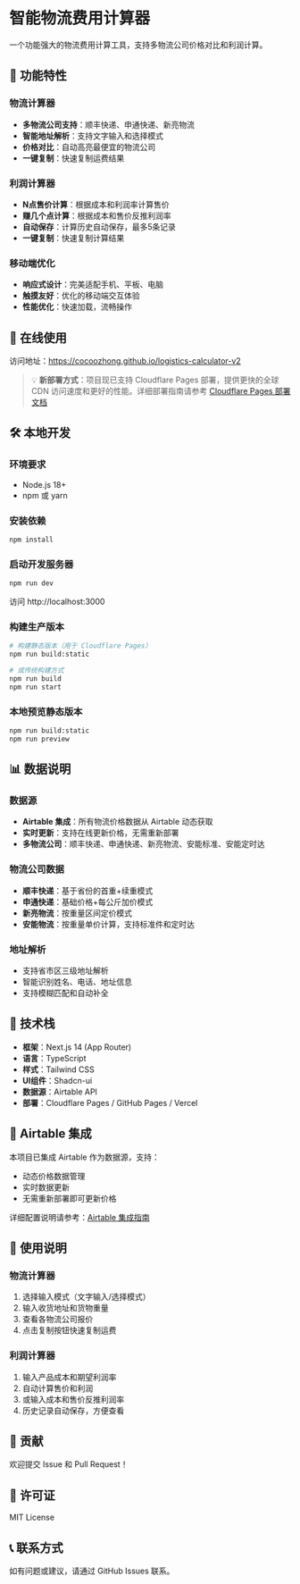 # 智能物流费用计算器

一个功能强大的物流费用计算工具，支持多物流公司价格对比和利润计算。

## 🚀 功能特性

### 物流计算器
- **多物流公司支持**：顺丰快递、申通快递、新亮物流
- **智能地址解析**：支持文字输入和选择模式
- **价格对比**：自动高亮最便宜的物流公司
- **一键复制**：快速复制运费结果

### 利润计算器
- **N点售价计算**：根据成本和利润率计算售价
- **赚几个点计算**：根据成本和售价反推利润率
- **自动保存**：计算历史自动保存，最多5条记录
- **一键复制**：快速复制计算结果

### 移动端优化
- **响应式设计**：完美适配手机、平板、电脑
- **触摸友好**：优化的移动端交互体验
- **性能优化**：快速加载，流畅操作

## 📱 在线使用

访问地址：https://cocoozhong.github.io/logistics-calculator-v2

> 💡 **新部署方式**：项目现已支持 Cloudflare Pages 部署，提供更快的全球 CDN 访问速度和更好的性能。详细部署指南请参考 [Cloudflare Pages 部署文档](./CLOUDFLARE_DEPLOYMENT.md)

## 🛠️ 本地开发

### 环境要求
- Node.js 18+
- npm 或 yarn

### 安装依赖
```bash
npm install
```

### 启动开发服务器
```bash
npm run dev
```

访问 http://localhost:3000

### 构建生产版本
```bash
# 构建静态版本（用于 Cloudflare Pages）
npm run build:static

# 或传统构建方式
npm run build
npm run start
```

### 本地预览静态版本
```bash
npm run build:static
npm run preview
```

## 📊 数据说明

### 数据源
- **Airtable 集成**：所有物流价格数据从 Airtable 动态获取
- **实时更新**：支持在线更新价格，无需重新部署
- **多物流公司**：顺丰快递、申通快递、新亮物流、安能标准、安能定时达

### 物流公司数据
- **顺丰快递**：基于省份的首重+续重模式
- **申通快递**：基础价格+每公斤加价模式
- **新亮物流**：按重量区间定价模式
- **安能物流**：按重量单价计算，支持标准件和定时达

### 地址解析
- 支持省市区三级地址解析
- 智能识别姓名、电话、地址信息
- 支持模糊匹配和自动补全

## 🔧 技术栈

- **框架**：Next.js 14 (App Router)
- **语言**：TypeScript
- **样式**：Tailwind CSS
- **UI组件**：Shadcn-ui
- **数据源**：Airtable API
- **部署**：Cloudflare Pages / GitHub Pages / Vercel

## 🔗 Airtable 集成

本项目已集成 Airtable 作为数据源，支持：
- 动态价格数据管理
- 实时数据更新
- 无需重新部署即可更新价格

详细配置说明请参考：[Airtable 集成指南](./AIRTABLE_INTEGRATION.md)

## 📝 使用说明

### 物流计算器
1. 选择输入模式（文字输入/选择模式）
2. 输入收货地址和货物重量
3. 查看各物流公司报价
4. 点击复制按钮快速复制运费

### 利润计算器
1. 输入产品成本和期望利润率
2. 自动计算售价和利润
3. 或输入成本和售价反推利润率
4. 历史记录自动保存，方便查看

## 🤝 贡献

欢迎提交 Issue 和 Pull Request！

## 📄 许可证

MIT License

## 📞 联系方式

如有问题或建议，请通过 GitHub Issues 联系。